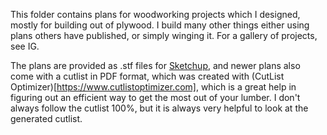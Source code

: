 This folder contains plans for woodworking projects which I designed, mostly
for building out of plywood. I build many other things either using plans
others have published, or simply winging it. For a gallery of projects,
see IG.

The plans are provided as .stf files for [Sketchup](https://www.sketchup.com/),
and newer plans also come with a cutlist in PDF format, which was created with
(CutList Optimizer)[https://www.cutlistoptimizer.com], which is a great help
in figuring out an efficient way to get the most out of your lumber. I don't
always follow the cutlist 100%, but it is always very helpful to look at the
generated cutlist.

